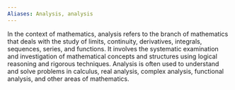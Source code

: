 ```yaml
---
Aliases: Analysis, analysis
---
```


In the context of mathematics, analysis refers to the branch of mathematics that deals with the study of limits, continuity, derivatives, integrals, sequences, series, and functions. It involves the systematic examination and investigation of mathematical concepts and structures using logical reasoning and rigorous techniques. Analysis is often used to understand and solve problems in calculus, real analysis, complex analysis, functional analysis, and other areas of mathematics.